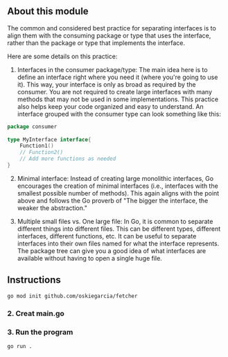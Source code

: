 ## About this module
The common and considered best practice for separating interfaces is to align them with the consuming package or type 
that uses the interface, rather than the package or type that implements the interface.

Here are some details on this practice:
1. Interfaces in the consumer package/type: The main idea here is to define an interface right where you need it 
(where you're going to use it). This way, your interface is only as broad as required by the consumer. 
You are not required to create large interfaces with many methods that may not be used in some implementations. 
This practice also helps keep your code organized and easy to understand. An interface grouped with the consumer type 
can look something like this:

```go
package consumer
    
type MyInterface interface{
    Function1()
    // Function2()
    // Add more functions as needed
}
```
2. Minimal interface: Instead of creating large monolithic interfaces, Go encourages the creation of minimal interfaces 
(i.e., interfaces with the smallest possible number of methods). This again aligns with the point above and follows the Go proverb of "The bigger the interface, the weaker the abstraction."

3. Multiple small files vs. One large file: In Go, it is common to separate different things into different files. 
This can be different types, different interfaces, different functions, etc. It can be useful to separate interfaces 
into their own files named for what the interface represents. The package tree can give you a good idea of what 
interfaces are available without having to open a single huge file.

## Instructions
```shell
go mod init github.com/oskiegarcia/fetcher
```
### 2. Creat main.go

### 3. Run the program
```shell
go run .
```

